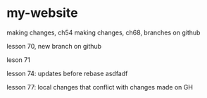 # my-website
making changes, ch54
making changes, ch68, branches on github

lesson 70, new branch on github

leson 71

lesson 74: updates before rebase
asdfadf

lesson 77: local changes that conflict with 
changes made on GH

